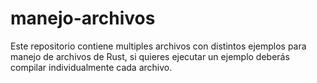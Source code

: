 # manejo-archivos
Este repositorio contiene multiples archivos con distintos ejemplos para manejo de archivos de Rust, si quieres ejecutar un ejemplo deberás compilar individualmente cada archivo.
